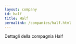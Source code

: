 ```yaml
---
layout: company
id: half
title: Half
permalink: /companies/half.html
---
```


Dettagli della compagnia Half